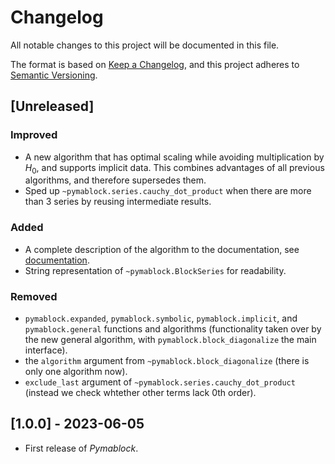 # Changelog

All notable changes to this project will be documented in this file.

The format is based on [Keep a Changelog](https://keepachangelog.com/en/1.0.0/),
and this project adheres to [Semantic Versioning](https://semver.org/spec/v2.0.0.html).

## [Unreleased]

### Improved
- A new algorithm that has optimal scaling while avoiding multiplication by
  $H_0$, and supports implicit data. This combines advantages
  of all previous algorithms, and therefore supersedes them.
- Sped up `~pymablock.series.cauchy_dot_product` when there are more than 3 series by reusing intermediate results.

### Added
- A complete description of the algorithm to the documentation, see
  [documentation](algorithms.md).
- String representation of `~pymablock.BlockSeries` for readability.

### Removed
- `pymablock.expanded`, `pymablock.symbolic`, `pymablock.implicit`, and
  `pymablock.general` functions and algorithms (functionality taken over by the
  new general algorithm, with `pymablock.block_diagonalize` the main interface).
- the `algorithm` argument from `~pymablock.block_diagonalize` (there is only one algorithm now).
- `exclude_last` argument of `~pymablock.series.cauchy_dot_product` (instead we check whtether other terms lack 0th order).

## [1.0.0] - 2023-06-05

- First release of _Pymablock_.
